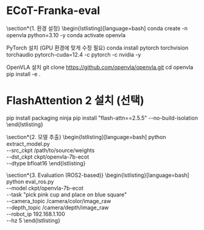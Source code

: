 # ECoT-Franka-eval

\section*{1. 환경 설정}
\begin{lstlisting}[language=bash]
conda create -n openvla python=3.10 -y
conda activate openvla

PyTorch 설치 (GPU 환경에 맞게 수정 필요)
conda install pytorch torchvision torchaudio pytorch-cuda=12.4 -c pytorch -c nvidia -y

OpenVLA 설치
git clone https://github.com/openvla/openvla.git
cd openvla
pip install -e .

# FlashAttention 2 설치 (선택)
pip install packaging ninja
pip install "flash-attn==2.5.5" --no-build-isolation
\end{lstlisting}

\section*{2. 모델 추출}
\begin{lstlisting}[language=bash]
python extract_model.py \
  --src_ckpt /path/to/source/weights \
  --dst_ckpt ckpt/openvla-7b-ecot \
  --dtype bfloat16
\end{lstlisting}

\section*{3. Evaluation (ROS2-based)}
\begin{lstlisting}[language=bash]
python eval_ros.py \
  --model ckpt/openvla-7b-ecot \
  --task "pick pink cup and place on blue square" \
  --camera_topic /camera/color/image_raw \
  --depth_topic /camera/depth/image_raw \
  --robot_ip 192.168.1.100 \
  --hz 5
\end{lstlisting}
